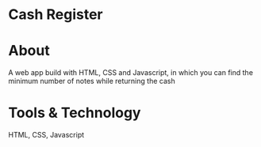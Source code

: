 
# Cash Register

# About

A web app build with HTML, CSS and Javascript, in which you can find the minimum number of notes while returning the cash

# Tools & Technology

HTML,
CSS,
Javascript

